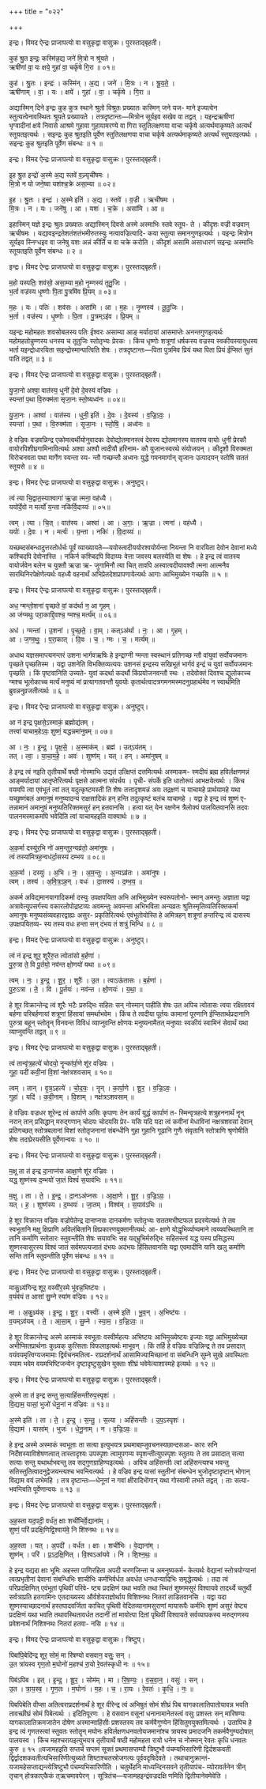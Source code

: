 +++
title = "०२२"

+++


इन्द्रः। विमद ऐन्द्रः प्राजापत्यो वा वसुकृद्वा वासुक्रः। पुरस्ताद्बृहती।

कुह॑ श्रु॒त इन्द्रः॒ कस्मि॑न्न॒द्य जने॑ मि॒त्रो न श्रू॑यते ।  
ऋषी॑णां वा॒ यः क्षये॒ गुहा॑ वा॒ चर्कृ॑षे गि॒रा ॥ ०१॥

कुह॑ । श्रु॒तः । इन्द्रः॑ । कस्मि॑न् । अ॒द्य । जने॑ । मि॒त्रः । न । श्रू॒य॒ते॒ ।  
ऋषी॑णाम् । वा॒ । यः । क्षये॑ । गुहा॑ । वा॒ । चर्कृ॑षे । गि॒रा ॥

अद्यास्मिन् दिने इन्द्रः कुह कुत्र स्थाने श्रुतो विश्रुतः प्रख्यातः कस्मिन् जने यज- माने इज्यत्वेन स्तुत्यत्वेनावस्थितः श्रूयते प्रख्यायते । तत्रदृष्टान्तः—मित्रोन सूर्यइव सखेव वा तद्वत् । यइन्द्रऋषीणां भृग्वादीनां क्षये निवासे आश्रमे गुहावा गुहायामरण्ये वा गिरा स्तुतिलक्षणया वाचा चर्कृषे अत्यर्थमाकृष्यते अत्यर्थं स्तूयतइत्यर्थः । सइन्द्रः कुह श्रुतइति पूर्वेण स्तुतिलक्षणया वाचा चर्कृषे अत्यर्थमाकृष्यते अत्यर्थं स्तुयतइत्यर्थः । सइन्द्रः कुह श्रुतइति पूर्वेण संबन्धः ॥ १ ॥

इन्द्रः। विमद ऐन्द्रः प्राजापत्यो वा वसुकृद्वा वासुक्रः। पुरस्ताद्बृहती।

इ॒ह श्रु॒त इन्द्रो॑ अ॒स्मे अ॒द्य स्तवे॑ व॒ज्र्यृची॑षमः ।  
मि॒त्रो न यो जने॒ष्वा यश॑श्च॒क्रे असा॒म्या ॥ ०२॥

इ॒ह । श्रु॒तः । इन्द्रः॑ । अ॒स्मे इति॑ । अ॒द्य । स्तवे॑ । व॒ज्री । ऋची॑षमः ।  
मि॒त्रः । न । यः । जने॑षु । आ । यशः॑ । च॒क्रे । असा॑मि । आ ॥

इहास्मिन् यज्ञे इन्द्रः श्रुतः प्रख्यातः अद्यास्मिन् दिवसे अस्मे अस्माभिः स्तवे स्तूय- ते । कीदृशः वज्री वज्रवान् ऋचीषमः । यद्यावइन्द्रतेशतंशतंभमीरुतस्युः नत्वावज्रित्यादि- कया स्तुत्या समानगुणइत्यर्थः । यइन्द्रः मित्रोन सूर्यइव स्निग्धइव वा जनेषु यशः अन्नं कीर्तिं च वा चक्रे करोति । कीदृशं असामि असाधारणं सइन्द्रः अस्माभिः स्तूयतइति पूर्वेण संबन्धः ॥ २ ॥

इन्द्रः। विमद ऐन्द्रः प्राजापत्यो वा वसुकृद्वा वासुक्रः। पुरस्ताद्बृहती।

म॒हो यस्पतिः॒ शव॑सो॒ असा॒म्या म॒हो नृ॒म्णस्य॑ तूतु॒जिः ।  
भ॒र्ता वज्र॑स्य धृ॒ष्णोः पि॒ता पु॒त्रमि॑व प्रि॒यम् ॥ ०३॥

म॒हः । यः । पतिः॑ । शव॑सः । असा॑मि । आ । म॒हः । नृ॒म्णस्य॑ । तू॒तु॒जिः ।  
भ॒र्ता । वज्र॑स्य । धृ॒ष्णोः । पि॒ता । पु॒त्रम्ऽइ॑व । प्रि॒यम् ॥

यइन्द्रः महोमहतः शवसोबलस्य पतिः ईश्वरः असाम्या आङ् मर्यादायां आसमाप्तेः अनन्तगुणइत्यर्थः महोमहतोन्रुम्णस्य धनस्य च तूतुजिः स्तोतृभ्यः प्रेरकः । किंच धृष्णोः शत्रूणां धर्षकस्य वज्रस्य स्वकीयस्यायुधस्य भर्ता यइन्द्रोधारयिता सइन्द्रोस्मान्पात्विति शेषः । तत्रदृष्टान्तः—पिता पुत्रमिव प्रियं यथा पिता प्रियं ईप्सितं सुतं पाति तद्वत् ॥ ३ ॥

इन्द्रः। विमद ऐन्द्रः प्राजापत्यो वा वसुकृद्वा वासुक्रः। पुरस्ताद्बृहती।

यु॒जा॒नो अश्वा॒ वात॑स्य॒ धुनी॑ दे॒वो दे॒वस्य॑ वज्रिवः ।  
स्यन्ता॑ प॒था वि॒रुक्म॑ता सृजा॒नः स्तो॒ष्यध्व॑नः ॥ ०४॥

यु॒जा॒नः । अश्वा॑ । वात॑स्य । धुनी॒ इति॑ । दे॒वः । दे॒वस्य॑ । व॒ज्रि॒ऽवः॒ ।  
स्यन्ता॑ । प॒था । वि॒रुक्म॑ता । सृ॒जा॒नः । स्तो॒षि॒ । अध्व॑नः ॥

हे वज्रिवः वज्रवन्निन्द्र एकोमत्वर्थीयोनुवादकः देवोद्योतमानस्त्वं देवस्य द्योतमानस्य वातस्य वायोः धुनी प्रेरकौ वायोरपिशीघ्रगामिनावित्यर्थः अश्वा अश्वौ त्वदीयौ हरिनाम- कौ युजानःस्वरथे संयोजयन् । कीदृशौ विरुक्मता विरोचनवता पथा मार्गेण स्यन्ता स्य- न्तौ गच्छन्तौ अध्वनः युद्धे गमनमार्गान् सृजानः उत्पादयन् स्तोषि सततं स्तूयसे ॥ ४ ॥

इन्द्रः। विमद ऐन्द्रः प्राजापत्यो वा वसुकृद्वा वासुक्रः। अनुष्टुप्।

त्वं त्या चि॒द्वात॒स्याश्वागा॑ ऋ॒ज्रा त्मना॒ वह॑ध्यै ।  
ययो॑र्दे॒वो न मर्त्यो॑ य॒न्ता नकि॑र्वि॒दाय्यः॑ ॥ ०५॥

त्वम् । त्या । चि॒त् । वात॑स्य । अश्वा॑ । आ । अ॒गाः॒ । ऋ॒ज्रा । त्मना॑ । वह॑ध्यै ।  
ययोः॑ । दे॒वः । न । मर्त्यः॑ । य॒न्ता । नकिः॑ । वि॒दाय्यः॑ ॥

यच्छब्दसंबन्धादुत्तरतोर्धर्चः पूर्वं व्याख्यायते—ययोस्त्वदीययोरश्वयोर्यन्ता नियन्ता नि वारयिता देवोन देवानां मध्ये कश्चिदपि देवोनास्ति । नकिर्न कश्चिदपि विदाय्यः वेत्ता जवस्य बलस्येति वा शेषः । हे इन्द्र त्वं वातस्य वायोर्जवेन बलेन च युक्तौ ऋज्रा ऋ- जुगामिनौ त्या चित् तावपि अस्वात्वदीयावश्वौ त्मना आत्मनैव सारथिनिरपेक्षेणेत्यर्थः वहध्यै वहनार्थं अभिप्रेतदेशप्रापणायेत्यर्थः आगाः आभिमुख्येन गच्छसि ॥ ५ ॥

इन्द्रः। विमद ऐन्द्रः प्राजापत्यो वा वसुकृद्वा वासुक्रः। पुरस्ताद्बृहती।

अध॒ ग्मन्तो॒शना॑ पृच्छते वां॒ कद॑र्था न॒ आ गृ॒हम् ।  
आ ज॑ग्मथुः परा॒काद्दि॒वश्च॒ ग्मश्च॒ मर्त्य॑म् ॥ ०६॥

अध॑ । ग्मन्ता॑ । उ॒शना॑ । पृ॒च्छ॒ते॒ । वा॒म् । कत्ऽअ॑र्था । नः॒ । आ । गृ॒हम् ।  
आ । ज॒ग्म॒थुः॒ । प॒रा॒कात् । दि॒वः । च॒ । ग्मः । च॒ । मर्त्य॑म् ॥

अधाथ यज्ञसमाप्त्यनन्तरं उशना भार्गवऋषिः हे इन्द्राग्नी ग्मन्ता स्वस्थानं प्रतिगच्छ न्तौ वांयुवां सर्वोयजमानः पृच्छते पृच्छतिस्म । यद्वा उशनेति विभक्तिव्यत्ययः उशनसं इन्द्रस्य सखिभूतं भार्गवं इन्द्रं च युवां सर्वोयजमानः पृच्छति । किं पृष्टवानिति उच्यते- युवां कदर्था कदर्थौ किंप्रयोजनवन्तौ स्थः । तदेवोक्तं दिवश्च द्युलोकाच्च ग्मश्च भूलोकाच्च मर्त्यं मनुष्यं मां प्रत्यागतवन्तौ युवयोः कृतार्थत्वादत्रगमनमस्मदनुग्रहार्थमेव न स्वार्थमिति ब्रुवन्ननुव्रजतीत्यर्थः ॥ ६ ॥

इन्द्रः। विमद ऐन्द्रः प्राजापत्यो वा वसुकृद्वा वासुक्रः। अनुष्टुप्।

आ न॑ इन्द्र पृक्षसे॒ऽस्माकं॒ ब्रह्मोद्य॑तम् ।  
तत्त्वा॑ याचाम॒हेऽवः॒ शुष्णं॒ यद्धन्नमा॑नुषम् ॥ ०७॥

आ । नः॒ । इ॒न्द्र॒ । पृ॒क्ष॒से॒ । अ॒स्माक॑म् । ब्रह्म॑ । उत्ऽय॑तम् ।  
तत् । त्वा॒ । या॒चा॒म॒हे॒ । अवः॑ । शुष्ण॑म् । यत् । हन् । अमा॑नुषम् ॥

हे इन्द्र त्वं नइति तृतीयार्थे षष्ठी नोस्माभिः उद्यतं उत्क्षिप्तं दत्तमित्यर्थः अस्माकम- स्मदीयं ब्रह्म हविर्लक्षणमन्नं आङ्मर्यादायां आतृप्तेरित्यर्थः पृक्षसे आत्मना संपर्चय । पृची- संपर्के इति धातोरूपं आभक्षयेत्यर्थः । किंच वयमपि त्वा एवंभूतं त्वां तत् यदुत्कृष्टमस्ती ति शेषः तत्तादृशमन्नं अवः तद्रक्षणं च याचामहे प्रार्थयामहे यथा यच्छुष्णंबलं अमानुषं मनुष्यादन्यं राक्षसादिकं हन् हन्ति तदुत्कृष्टं बलंच याचामहे । यद्वा हे इन्द्र त्वं शुष्णं ए- तन्नामानं अमानुषं मनुष्यतिरिक्तमसुरं हन् हतवानसि । हत्वा यत् येन रक्षणेन त्रैलोक्यं पालयितवानसि तदवः पालनमस्माकमपि भवेदिति त्वां याचामहइति वाक्यार्थः ॥ ७ ॥

इन्द्रः। विमद ऐन्द्रः प्राजापत्यो वा वसुकृद्वा वासुक्रः। पुरस्ताद्बृहती।

अ॒क॒र्मा दस्यु॑र॒भि नो॑ अम॒न्तुर॒न्यव्र॑तो॒ अमा॑नुषः ।  
त्वं तस्या॑मित्रह॒न्वध॑र्दा॒सस्य॑ दम्भय ॥ ०८॥

अ॒क॒र्मा । दस्युः॑ । अ॒भि । नः॒ । अ॒म॒न्तुः । अ॒न्यऽव्र॑तः । अमा॑नुषः ।  
त्वम् । तस्य॑ । अ॒मि॒त्र॒ऽह॒न् । वधः॑ । दा॒सस्य॑ । द॒म्भ॒य॒ ॥

अकर्म अविद्यमानयागादिकर्मा दस्युः उपक्षपयिता अभि आभिमुख्येन स्वरूपतोनो- स्मान् अमन्तुः अज्ञाता यद्वा अत्रावेत्युपसर्गस्य वकारलोपोद्रष्टव्यः अवमन्तुः अवमन्ता अभिभविता अन्यव्रतः श्रुतिस्मृतिव्यतिरिक्तकर्मा अमानुषः मनुष्यसंव्यवहारद्वाह्यः असुर- प्रकृतिरित्यर्थः एवंभूतोयोस्ति हे अमित्रहन् शत्रूणां हन्तरिन्द्र त्वं दासस्य उपक्षपयितव्य- स्य तस्य वधः हन्ता सन् दंभय तं शत्रुं भिन्धि ॥ ८ ॥

इन्द्रः। विमद ऐन्द्रः प्राजापत्यो वा वसुकृद्वा वासुक्रः। अनुष्टुप्।

त्वं न॑ इन्द्र शूर॒ शूरै॑रु॒त त्वोता॑सो ब॒र्हणा॑ ।  
पु॒रु॒त्रा ते॒ वि पू॒र्तयो॒ नव॑न्त क्षो॒णयो॑ यथा ॥ ०९॥

त्वम् । नः॒ । इ॒न्द्र॒ । शू॒र॒ । शूरैः॑ । उ॒त । त्वाऽऊ॑तासः । ब॒र्हणा॑ ।  
पु॒रु॒ऽत्रा । ते॒ । वि । पू॒र्तयः॑ । नव॑न्त । क्षो॒णयः॑ । य॒था॒ ॥

हे शूर विक्रान्तेन्द्र त्वं शूरैः भटैः प्ररुद्भिः सहितः सन् नोस्मान् पाहीति शेषः उत अपिच त्वोतासः त्वया रक्षितावयं बर्हणा परिबर्हणायां शत्रूणां हिंसायां समर्थाभवेम । किंच ते त्वदीया पूर्तयः कामानां पूरणानि ईप्सितार्थप्रदानानि पुरुत्रा बहून् स्तोतॄन् विनवन्त विविधं व्याप्नुवन्ति क्षोणयः मनुष्यनामैतत् मनुष्याः स्वकीयं स्वामिनं सेवार्थं यथा व्याप्नुवन्ति तद्वत् ॥ ९ ॥

इन्द्रः। विमद ऐन्द्रः प्राजापत्यो वा वसुकृद्वा वासुक्रः। पुरस्ताद्बृहती।

त्वं तान्वृ॑त्र॒हत्ये॑ चोदयो॒ नॄन्का॑र्पा॒णे शू॑र वज्रिवः ।  
गुहा॒ यदी॑ कवी॒नां वि॒शां नक्ष॑त्रशवसाम् ॥ १०॥

त्वम् । तान् । वृ॒त्र॒ऽहत्ये॑ । चो॒द॒यः॒ । नॄन् । का॒र्पा॒णे । शू॒र॒ । व॒ज्रि॒ऽवः॒ ।  
गुहा॑ । यदि॑ । क॒वी॒नाम् । वि॒शाम् । नक्ष॑त्रऽशवसाम् ॥

हे वज्रिवः वज्रधर शूरेन्द्र त्वं कार्पाणे असिः कृपाणः तेन कार्यं युद्धं कार्पाणं त- स्मिन्वृत्रहत्ये शत्रुहननार्थं नॄन् नरान् तान् प्रसिद्धान् मरुद्गणान् चोदयः चोदयसि प्रेर- यसि यदि यदा त्वं कवीनां मेधाविनां नक्षत्रशवसां देवान् प्रतिगच्छत् स्तोत्रबलानां विशां स्तोतृजनानां संबन्धीनि गुहा गुहानि गूढानि गुणैः संवृतानि स्तोत्राणि श्रृणोषीति शेषः तदाप्रेरयसीति पूर्वेणान्वयः ॥ १० ॥

इन्द्रः। विमद ऐन्द्रः प्राजापत्यो वा वसुकृद्वा वासुक्रः। पुरस्ताद्बृहती।

म॒क्षू ता त॑ इन्द्र दा॒नाप्न॑स आक्षा॒णे शू॑र वज्रिवः ।  
यद्ध॒ शुष्ण॑स्य द॒म्भयो॑ जा॒तं विश्वं॑ स॒याव॑भिः ॥ ११॥

म॒क्षु । ता । ते॒ । इ॒न्द्र॒ । दा॒नऽअ॑प्नसः । आ॒क्षा॒णे । शू॒र॒ । व॒ज्रि॒ऽवः॒ ।  
यत् । ह॒ । शुष्ण॑स्य । द॒म्भयः॑ । जा॒तम् । विश्व॑म् । स॒याव॑ऽभिः ॥

हे शूर विक्रान्त वज्रिवः वज्रोपेतेन्द्र दानाप्नसः दानकर्मणः स्तोतृभ्यः सततमभीष्टफल प्रदस्येत्यर्थः ते तव स्वभूतानि मक्षु क्षिप्राणि अविलंबितानि क्षिप्रकारणयुक्तानीत्यर्थ: आ- क्षाणे योद्धृभिर्व्याप्यमाने त्वय्यवस्थितानि ता तानि कर्माणि स्तोतारः स्तुवन्तीति शेषः सयावभिः सह यद्भ्रुभिर्मरुद्भिः सहितस्त्वं यद्ध यस्य प्रसिद्धस्य शुष्णस्यासुरस्य विश्वं जातं सर्वमपत्यजातं दंभयः अदंभयः हिंसितवानसि यद्वा एवमादीनि यानि खलु कर्माणि सन्ति तानि स्तुवन्तीति पूर्वेण संबन्धः ॥ ११ ॥

इन्द्रः। विमद ऐन्द्रः प्राजापत्यो वा वसुकृद्वा वासुक्रः। पुरस्ताद्बृहती।

माकु॒ध्र्य॑गिन्द्र शूर॒ वस्वी॑र॒स्मे भू॑वन्न॒भिष्ट॑यः ।  
व॒यंव॑यं त आसां सु॒म्ने स्या॑म वज्रिवः ॥ १२॥

मा । अ॒कु॒ध्र्य॑क् । इ॒न्द्र॒ । शू॒र॒ । वस्वीः॑ । अ॒स्मे इति॑ । भू॒व॒न् । अ॒भिष्ट॑यः ।  
व॒यम्ऽव॑यम् । ते॒ । आ॒सा॒म् । सु॒म्ने । स्या॒म॒ । व॒ज्रि॒ऽवः॒ ॥

हे शूर विक्रान्तेन्द्र अस्मे अस्माकं स्वभूताः वस्वीर्महत्यः अभिष्टयः आभिमुख्येष्टयः इज्याः यद्वा आभिमुख्येच्छा अभीप्सितप्रार्थनाः कुध्र्यक् कुत्सिताः विफलाइत्यर्थः माभूवन् । किं तर्हि हे वज्रिवः वज्रिन्निन्द्र ते तव प्रसादात् वयंवयमृत्विग्यजमामाः द्विर्वचनमतित्व- राप्रदर्शनार्थं आसामिज्यामिच्छानां वा संबन्धिनि सुम्ने सुखे अवस्थिताः स्याम भवेम वयमभिष्टिजन्येन दृष्टादृष्टुसुखेन युक्ताः शीघ्रं भवेमेत्याशास्महे इत्यर्थः ॥ १२ ॥

इन्द्रः। विमद ऐन्द्रः प्राजापत्यो वा वसुकृद्वा वासुक्रः। पुरस्ताद्बृहती।

अ॒स्मे ता त॑ इन्द्र सन्तु स॒त्याहिं॑सन्तीरुप॒स्पृशः॑ ।  
वि॒द्याम॒ यासां॒ भुजो॑ धेनू॒नां न व॑ज्रिवः ॥ १३॥

अ॒स्मे इति॑ । ता । ते॒ । इ॒न्द्र॒ । स॒न्तु॒ । स॒त्या । अहिं॑सन्तीः । उ॒प॒ऽस्पृशः॑ ।  
वि॒द्याम॑ । यासा॑म् । भुजः॑ । धे॒नू॒नाम् । न । व॒ज्रि॒ऽवः॒ ॥

हे इन्द्र अस्मे अस्माकं स्वभूताः ता सत्या इत्युभयत्र प्रथमाबह्जुवचनस्यछान्दसआ- कारः सनि निर्देशस्याविशेषणत्वात् तास्तादृश्यः उपस्पृशः त्वामुपगम्य स्पृशन्तीत्युपस्पृशः स्तुतयः ते तव प्रसादात् सत्या सत्याः सन्तु यथार्थाभवन्तु तव सद्गुणग्राहिण्यइत्यर्थः । अपिच अहिंसन्तीः त्वां अहिंसन्त्यश्च भवन्तु सतिस्तुतित्वादनुद्वेजयन्त्यश्च भवन्त्वित्यर्थः । हे वज्रिव इन्द्र यासां स्तुतीनां संबन्धेन भुजोदृष्टादृष्टान् भोगान् विद्याम वयं लभेमहि । तत्र दृष्टान्तः—धेनूनां न गवां क्षीरादिभॊगान् यथा गोस्वामी लभते तद्वत् । ताः सत्या- भवन्त्विति पूर्वेणान्वयः ॥ १३ ॥

इन्द्रः। विमद ऐन्द्रः प्राजापत्यो वा वसुकृद्वा वासुक्रः। पुरस्ताद्बृहती।

अ॒ह॒स्ता यद॒पदी॒ वर्ध॑त॒ क्षाः शची॑भिर्वे॒द्याना॑म् ।  
शुष्णं॒ परि॑ प्रदक्षि॒णिद्वि॒श्वाय॑वे॒ नि शि॑श्नथः ॥ १४॥

अ॒ह॒स्ता । यत् । अ॒पदी॑ । वर्ध॑त । क्षाः । शची॑भिः । वे॒द्याना॑म् ।  
शुष्ण॑म् । परि॑ । प्र॒ऽद॒क्षि॒णित् । वि॒श्वऽआ॑यवे । नि । शि॒श्न॒थः॒ ॥

हे इन्द्र यद्यदा क्षाः भूमिः अहस्ता पाणिरहिता अपदी चरणजिन्ता च अमनुष्यकर्म- केत्यर्थः वेद्यानां स्तोत्रयोग्यानां त्वत्प्रभृतीनां देवानां संबन्धिभिः शाचीभिः कर्मभिर्वर्धत अवर्धत धनधान्यादिभिः समृद्धेत्यर्थः । तदा त्वं परिप्रदक्षिणित् एवंभूतां पृथिवीं परिवे- ष्ट्य प्रदक्षिणं यथा भवति तथा स्थितं शुष्णमसुरं विश्वायवे तादर्थ्ये चतुर्थी सर्वत्राप्रति हतगामिनः एतदाख्यस्य और्वशेयराज्ञोर्थाय विशिश्नथः नितरां ताडितवानसि । यद्वा यदा शुष्णस्याच्छादनार्थं हस्तपादवर्जिता काचित् पृथिवी वेदितव्यानामसुराणां मायारूपैः कर्मभिः शुष्णं असुरं वेष्ट्य प्रदक्षिणं यथा भवति तथावस्थितावर्धत तदानीं तां मायोत्पा दितां पृथिवीं विश्वायते सर्वव्यापकस्य मरुद्गणस्य प्रवेशनार्थं निशिश्नथः नितरां हतवा- नसि ॥ १४ ॥

इन्द्रः। विमद ऐन्द्रः प्राजापत्यो वा वसुकृद्वा वासुक्रः। त्रिष्टुप्।

पिबा॑पि॒बेदि॑न्द्र शूर॒ सोमं॒ मा रि॑षण्यो वसवान॒ वसुः॒ सन् ।  
उ॒त त्रा॑यस्व गृण॒तो म॒घोनो॑ म॒हश्च॑ रा॒यो रे॒वत॑स्कृधी नः ॥ १५॥

पिब॑ऽपिब । इत् । इ॒न्द्र॒ । शू॒र॒ । सोम॑म् । मा । रि॒ष॒ण्यः॒ । व॒स॒वा॒न॒ । वसुः॑ । सन् ।  
उ॒त । त्रा॒य॒स्व॒ । गृ॒ण॒तः । म॒घोनः॑ । म॒हः । च॒ । रा॒यः । रे॒वतः॑ । कृ॒धि॒ । नः॒ ॥

पिबपिबेति वीप्सा अतित्वराप्रदर्शनार्थं हे शूर वीरेन्द्र त्वं अभिषुतं सोमं शीघ्रं पिब यागकालातिपातोयावन्न भवति तावच्छीघ्रं सोमं पिबेत्यर्थः । इदितिपूरणः । हे वसवान वसूनां धनानामानेतस्त्वं वसुः प्रशस्तः सन् मारिषण्यः यागकालातिक्रमजातेन दोषेण अस्मान्माहिंसीः प्रशस्तस्य तव कर्मवैगुण्येन हिंसितुमयुक्तमित्यर्थः । उतापिच हे इन्द्र त्वं गृणतस्त्वां स्तुवतः स्तोतॄन् मघोनः हविर्लक्षणधनवतोयजमानांश्च त्रायस्व प्रमादजनि तकर्मवैगुण्यदोषात् पालयस्व । किंच महश्चरायइत्युभयत्र तृतीयार्थे षष्ठी महोमहता रायो धनेन च नोस्मान् रेवतः कृधि धनवतः कुरु ॥ १५ ॥यजामहइति सप्तर्चं सप्तमं सूक्तं प्रथमासप्तम्यौ त्रिष्टुभौ पंचम्यभिसारिणी द्विर्दशकवती द्विर्द्वादशकवतीत्यभिसारिणीत्युच्यते शिष्टाश्चतस्रोजगत्यः पूर्ववदृषिदेवते । तथाचानुक्रान्तं- यजामहेसप्ताद्यन्त्येत्रिष्टुभौ पंचम्यभिसारिणीति । चतुर्थेहनि माध्यन्दिनसवने तृतीयापंच- म्योरावर्तनेन त्रीन् तृचान् होत्रकाएकैकं त्ऋचमावपेरन् । सूत्रितंच—यजामहइन्द्रंवज्रदक्षि णमिति द्वितीयानेवमेवेति ।